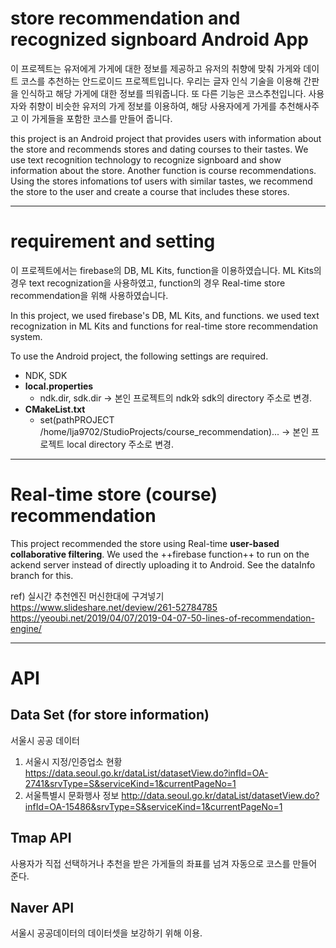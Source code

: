 # store recommendation and recognized signboard Android App

이 프로젝트는 유저에게 가게에 대한 정보를 제공하고 유저의 취향에 맞춰 가게와 데이트 코스를 추천하는 안드로이드 프로젝트입니다. 우리는 글자 인식 기술을 이용해 간판을 인식하고 해당 가게에 대한 정보를 띄워줍니다. 또 다른 기능은 코스추천입니다. 사용자와 취향이 비슷한 유저의 가게 정보를 이용하여, 해당 사용자에게 가게를 추천해사주고 이 가게들을 포함한 코스를 만들어 줍니다.

this project is an Android project that provides users with information about the store and recommends stores and dating courses to their tastes. We use text recognition technology to recognize signboard and show information about the store. Another function is course recommendations. Using the stores infomations tof users with similar tastes, we recommend the store to the user and create a course that includes these stores. 

--------------------------------------------------------------
# requirement and setting
이 프로젝트에서는 firebase의 DB, ML Kits, function을 이용하였습니다. ML Kits의 경우 text recognization을 사용하였고, function의 경우 Real-time store recommendation을 위해 사용하였습니다. 

In this project, we used firebase's DB, ML Kits, and functions. we used text recognization in ML Kits and functions for real-time store recommendation system.

To use the Android project, the following settings are required.

* NDK, SDK
* **local.properties**
  * ndk.dir, sdk.dir -> 본인 프로젝트의 ndk와 sdk의 directory 주소로 변경. 
* **CMakeList.txt**
  * set(pathPROJECT /home/lja9702/StudioProjects/course_recommendation)... -> 본인 프로젝트 local directory 주소로 변경.
  
  
--------------------------------------------------------------
# Real-time store (course) recommendation

This project recommended the store using Real-time **user-based collaborative filtering**. We used the ++firebase function++ to run on the ackend server instead of directly uploading it to Android. See the dataInfo branch for this. 

ref) 실시간 추천엔진 머신한대에 구겨넣기 
https://www.slideshare.net/deview/261-52784785
https://yeoubi.net/2019/04/07/2019-04-07-50-lines-of-recommendation-engine/

--------------------------------------------------------------
# API
## Data Set (for store information)
서울시 공공 데이터
1. 서울시 지정/인증업소 현황
https://data.seoul.go.kr/dataList/datasetView.do?infId=OA-2741&srvType=S&serviceKind=1&currentPageNo=1
2. 서울특별시 문화행사 정보
http://data.seoul.go.kr/dataList/datasetView.do?infId=OA-15486&srvType=S&serviceKind=1&currentPageNo=1

## Tmap API
사용자가 직접 선택하거나 추천을 받은 가게들의 좌표를 넘겨 자동으로 코스를 만들어 준다.

## Naver API

서울시 공공데이터의 데이터셋을 보강하기 위해 이용.
